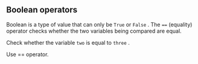## Boolean operators

Boolean is a type of value that can only be `True` or `False` . The `==` (equality) operator 
checks whether the two variables being compared are equal.  
  
Check whether the variable `two` is equal to `three` .  

<div class='hint'>Use == operator.</div>
